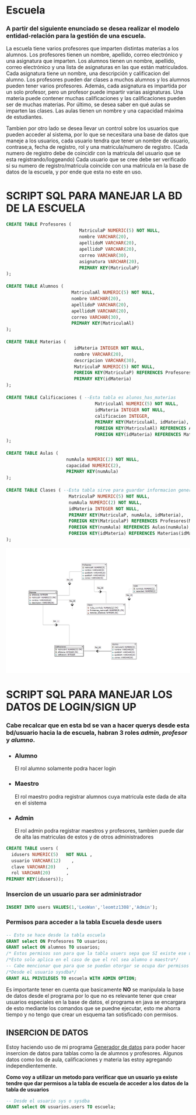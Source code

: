 # Escuela
### A partir del siguiente enunciado se desea realizar el modelo entidad-relación para la gestión de una escuela.
 La escuela tiene varios profesores que imparten distintas materias a los alumnos.
 Los profesores tienen un nombre, apellido, correo electrónico y una asignatura que imparten.
 Los alumnos tienen un nombre, apellido, correo electrónico y una lista de asignaturas en las que están matriculados.
 Cada asignatura tiene un nombre, una descripción y calificacion del alumno. Los profesores pueden dar clases a muchos alumnos y los alumnos pueden tener varios profesores.
 Además, cada asignatura es impartida por un solo profesor, pero un profesor puede impartir varias asignaturas.
 Una materia puede contener muchas calificaciones y las calificaciones pueden ser de muchas materias.
 Por último, se desea saber en qué aulas se imparten las clases. Las aulas tienen un nombre y una capacidad máxima de estudiantes.
 
Tambien por otro lado se desea llevar un control sobre los usuarios que pueden acceder al sistema, por lo que se necesitara una base de datos
que maneje a los usuarios, cada usuario tendra que tener un nombre de usuario, contrase;a, fecha de registro, rol y una matricula/numero de registro.
(Cada numero de registro debe de coincidir con la matricula del usuario que se esta registrando/loggeando)
Cada usuario que se cree debe ser verificado si su numero de registro/matricula coincide con una matricula en la base de datos de la escuela, y por ende que esta
no este en uso.

# SCRIPT SQL PARA MANEJAR LA BD DE LA ESCUELA

```sql
CREATE TABLE Profesores (
                            MatriculaP NUMERIC(5) NOT NULL,
                            nombre VARCHAR(20),
                            apellidoM VARCHAR(20),
                            apellidoP VARCHAR(20),
                            correo VARCHAR(30),
                            asignatura VARCHAR(20),
                            PRIMARY KEY(MatriculaP)
);

CREATE TABLE Alumnos (
                         MatriculaAl NUMERIC(5) NOT NULL,
                         nombre VARCHAR(20),
                         apellidoP VARCHAR(20),
                         apellidoM VARCHAR(20),
                         correo VARCHAR(30),
                         PRIMARY KEY(MatriculaAl)
);

CREATE TABLE Materias (
                          idMateria INTEGER NOT NULL,
                          nombre VARCHAR(20),
                          descripcion VARCHAR(30),
                          MatriculaP NUMERIC(5) NOT NULL,
                          FOREIGN KEY(MatriculaP) REFERENCES Profesores(MatriculaP),
                          PRIMARY KEY(idMateria)
);

CREATE TABLE Calificaciones ( --Esta tabla es alunos_has_materias
                                  MatriculaAl NUMERIC(5) NOT NULL,
                                  idMateria INTEGER NOT NULL,
                                  calificacion INTEGER,
                                  PRIMARY KEY(MatriculaAl, idMateria),
                                  FOREIGN KEY(MatriculaAl) REFERENCES Alumnos(MatriculaAl),
                                  FOREIGN KEY(idMateria) REFERENCES Materias(idMateria)
);

CREATE TABLE Aulas (
                       numAula NUMERIC(2) NOT NULL,
                       capacidad NUMERIC(2),
                       PRIMARY KEY(numAula)
);

CREATE TABLE Clases ( --Esta tabla sirve para guardar informacion generar de las clases
                        MatriculaP NUMERIC(5) NOT NULL,
                        numAula NUMERIC(2) NOT NULL,
                        idMateria INTEGER NOT NULL,
                        PRIMARY KEY(MatriculaP, numAula, idMateria),
                        FOREIGN KEY(MatriculaP) REFERENCES Profesores(MatriculaP),
                        FOREIGN KEY(numAula) REFERENCES Aulas(numAula),
                        FOREIGN KEY(idMateria) REFERENCES Materias(idMateria)
);

```

![image](school5.png)

# SCRIPT SQL PARA MANEJAR LOS DATOS DE LOGIN/SIGN UP
### Cabe recalcar que en esta bd se van a hacer querys desde esta bd/usuario hacia la de escuela, habran 3 roles *admin*, *profesor* y *alumno*.
- ### Alumno
  El rol alumno solamente podra hacer login
- ### Maestro
  El rol maestro podra registrar alumnos cuya matricula este dada de alta en el sistema
- ### Admin
  El rol admin podra registrar maestros y profesores, tambien puede dar de alta las matriculas de estos y de otros administradores

```SQL
CREATE TABLE users (
  idusers NUMERIC(5)   NOT NULL ,
  usuario VARCHAR(12)    ,
  clave VARCHAR(20)    ,
  rol VARCHAR(20)      ,
PRIMARY KEY(idusers));
```

### Insercion de un usuario para ser administrador
```SQL
INSERT INTO users VALUES(1,'LeoWan','leomtz1308','Admin');
```
### Permisos para acceder a la tabla Escuela desde users
```SQL
-- Esto se hace desde la tabla escuela
GRANT select ON Profesores TO usuarios;
GRANT select ON alumnos TO usuarios;
/* Estos permisos son para que la tabla usuers sepa que SI existe ese usuario basado en una matricula*/
/*Esto solo aplica en el caso de que el rol sea alumno o maestro*/
-- Cabe mencionar que para que se puedan otorgar se ocupa dar permisos a la tabla escuela
/*Desde el usuario sysdba*/
GRANT ALL PRIVILEGES TO escuela WITH ADMIN OPTION;
```
Es importante tener en cuenta que basicamente <b>NO</b> se manipulala la base de datos desde el programa por lo que no es relevante tener que crear usuarios especiales
en la base de datos, el programa en java se encargara de esto mediante los comandos que se puedne ejecutar, esto me ahorra tiempo y no tengo que crear un esquema tan sotisficado con permisos.

## INSERCION DE DATOS
Estoy haciendo uso de mi programa [Generador de datos](https://github.com/NexWan/Generador-de-datos) para poder hacer insercion de datos para tablas como la de alumnos y profesores.
Algunos datos como los de aula, calificaciones y materia las estoy agregando independientemente.

<b>Como voy a utilizar un metodo para verificar que un usuario ya existe tendre que dar permisos a la tabla de escuela de acceder a los datos de la tabla de usuarios</b>
```SQL
-- Desde el usuario sys o sysdba
GRANT select ON usuarios.users TO escuela;
```





